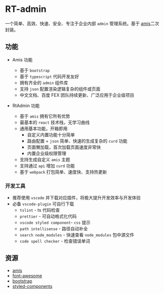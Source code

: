 # RT-admin

一个简单、高效、快速、安全、专注于企业内部 `admin` 管理系统。基于 [amis](https://github.com/baidu/amis)二次封装。

## 功能

- Amis 功能

  - 基于 `bootstrap`
  - 基于 `typescript` 代码开发友好
  - 拥有齐全的 `admin` 组件库
  - 支持 `json` 配置渲染逻辑复杂的组件或页面
  - 中文文档、百度 FEX 团队持续更新、广泛应用于企业级项目

- RtAdmin 功能
  - 基于 `amis` 拥有它所有优势
  - 最基本的 `react` 技术栈，无学习曲线
  - 通用基本功能，开箱即用
    - 自定义内置功能十分简单
    - 路由配置 + `json` 简单、快速的生成复杂的 `curd` 功能
    - 页面懒加载，首次加载页面速度非常快
    - 内置企业级权限管理
  - 支持生成自定义 `amis` 主题
  - 支持通过 `api` 增加 `curd` 功能
  - 基于 `webpack` 打包简单、速度快、支持热更新

### 开发工具

- 推荐使用 `vscode` 并下载对应插件，将极大提升开发效率与开发体验
- 必备 `vscode-plugin` 可自行下载
  - `tslint` - ts 代码检查
  - `prettier` - 可自动格式化代码
  - `vscode styled component`- `css` 提示
  - `path intellisense` - 路径自动补全
  - `search node_modules` - 快速查看 `node_modules` 包中源文件
  - `code spell checker` - 检查错误单词

## 资源

- [amis](https://baidu.github.io/amis/docs/getting-started)
- [font-awesome](http://fontawesome.dashgame.com)
- [bootstrap](https://v3.bootcss.com/components)
- [styled-components](https://styled-components.com)
